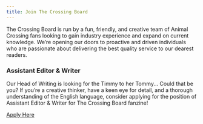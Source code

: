 ```yaml
---
title: Join The Crossing Board
---
```


The Crossing Board is run by a fun, friendly, and creative team of Animal Crossing fans looking to gain industry experience and expand on current knowledge. We’re opening our doors to proactive and driven individuals who are passionate about delivering the best quality service to our dearest readers.

### Assistant Editor & Writer

Our Head of Writing is looking for the Timmy to her Tommy... Could that be you? If you’re a creative thinker, have a keen eye for detail, and a thorough understanding of the English language, consider applying for the position of Assistant Editor & Writer for The Crossing Board fanzine!

[Apply Here](https://docs.google.com/forms/d/e/1FAIpQLSfWrBsl71akirSqzdU9JA5S0bmQB6TixHZpBod-6JJiUPD44g/viewform)
